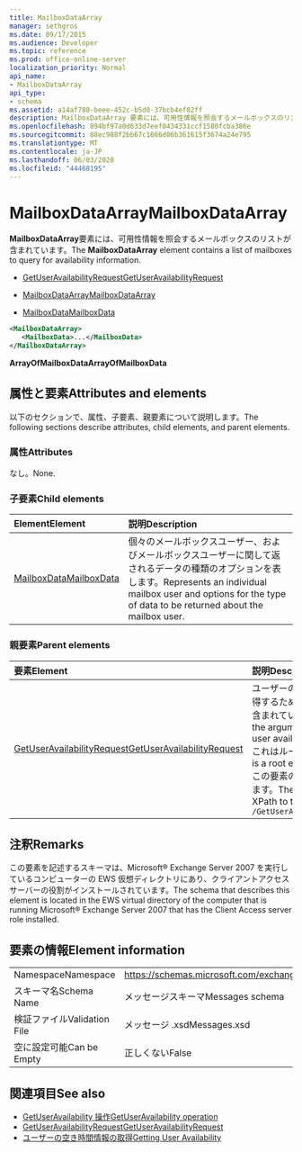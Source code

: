 ```yaml
---
title: MailboxDataArray
manager: sethgros
ms.date: 09/17/2015
ms.audience: Developer
ms.topic: reference
ms.prod: office-online-server
localization_priority: Normal
api_name:
- MailboxDataArray
api_type:
- schema
ms.assetid: a14af788-beee-452c-b5d0-37bcb4ef02ff
description: MailboxDataArray 要素には、可用性情報を照会するメールボックスのリストが含まれています。
ms.openlocfilehash: 894bf97a0d633d7eef0434331ccf1580fcba386e
ms.sourcegitcommit: 88ec988f2bb67c1866d06b361615f3674a24e795
ms.translationtype: MT
ms.contentlocale: ja-JP
ms.lasthandoff: 06/03/2020
ms.locfileid: "44468195"
---
```

# <a name="mailboxdataarray"></a><span data-ttu-id="412ee-103">MailboxDataArray</span><span class="sxs-lookup"><span data-stu-id="412ee-103">MailboxDataArray</span></span>

<span data-ttu-id="412ee-104">**MailboxDataArray**要素には、可用性情報を照会するメールボックスのリストが含まれています。</span><span class="sxs-lookup"><span data-stu-id="412ee-104">The **MailboxDataArray** element contains a list of mailboxes to query for availability information.</span></span> 
  
- [<span data-ttu-id="412ee-105">GetUserAvailabilityRequest</span><span class="sxs-lookup"><span data-stu-id="412ee-105">GetUserAvailabilityRequest</span></span>](getuseravailabilityrequest.md)
  
- [<span data-ttu-id="412ee-106">MailboxDataArray</span><span class="sxs-lookup"><span data-stu-id="412ee-106">MailboxDataArray</span></span>](mailboxdataarray.md)
  
- [<span data-ttu-id="412ee-107">MailboxData</span><span class="sxs-lookup"><span data-stu-id="412ee-107">MailboxData</span></span>](mailboxdata.md)
  
```xml
<MailboxDataArray>
   <MailboxData>...</MailboxData>
</MailboxDataArray>
```

<span data-ttu-id="412ee-108">**ArrayOfMailboxData**</span><span class="sxs-lookup"><span data-stu-id="412ee-108">**ArrayOfMailboxData**</span></span>

## <a name="attributes-and-elements"></a><span data-ttu-id="412ee-109">属性と要素</span><span class="sxs-lookup"><span data-stu-id="412ee-109">Attributes and elements</span></span>

<span data-ttu-id="412ee-110">以下のセクションで、属性、子要素、親要素について説明します。</span><span class="sxs-lookup"><span data-stu-id="412ee-110">The following sections describe attributes, child elements, and parent elements.</span></span>
  
### <a name="attributes"></a><span data-ttu-id="412ee-111">属性</span><span class="sxs-lookup"><span data-stu-id="412ee-111">Attributes</span></span>

<span data-ttu-id="412ee-112">なし。</span><span class="sxs-lookup"><span data-stu-id="412ee-112">None.</span></span>
  
### <a name="child-elements"></a><span data-ttu-id="412ee-113">子要素</span><span class="sxs-lookup"><span data-stu-id="412ee-113">Child elements</span></span>

|<span data-ttu-id="412ee-114">**Element**</span><span class="sxs-lookup"><span data-stu-id="412ee-114">**Element**</span></span>|<span data-ttu-id="412ee-115">**説明**</span><span class="sxs-lookup"><span data-stu-id="412ee-115">**Description**</span></span>|
|:-----|:-----|
|[<span data-ttu-id="412ee-116">MailboxData</span><span class="sxs-lookup"><span data-stu-id="412ee-116">MailboxData</span></span>](mailboxdata.md) <br/> |<span data-ttu-id="412ee-117">個々のメールボックスユーザー、およびメールボックスユーザーに関して返されるデータの種類のオプションを表します。</span><span class="sxs-lookup"><span data-stu-id="412ee-117">Represents an individual mailbox user and options for the type of data to be returned about the mailbox user.</span></span>  <br/> |
   
### <a name="parent-elements"></a><span data-ttu-id="412ee-118">親要素</span><span class="sxs-lookup"><span data-stu-id="412ee-118">Parent elements</span></span>

|<span data-ttu-id="412ee-119">**要素**</span><span class="sxs-lookup"><span data-stu-id="412ee-119">**Element**</span></span>|<span data-ttu-id="412ee-120">**説明**</span><span class="sxs-lookup"><span data-stu-id="412ee-120">**Description**</span></span>|
|:-----|:-----|
|[<span data-ttu-id="412ee-121">GetUserAvailabilityRequest</span><span class="sxs-lookup"><span data-stu-id="412ee-121">GetUserAvailabilityRequest</span></span>](getuseravailabilityrequest.md) <br/> |<span data-ttu-id="412ee-122">ユーザーの空き時間情報を取得するために使用する引数が含まれています。</span><span class="sxs-lookup"><span data-stu-id="412ee-122">Contains the arguments used to obtain user availability information.</span></span> <span data-ttu-id="412ee-123">これはルート要素です。</span><span class="sxs-lookup"><span data-stu-id="412ee-123">This is a root element.</span></span>  <br/> <span data-ttu-id="412ee-124">この要素の XPath を次に示します。</span><span class="sxs-lookup"><span data-stu-id="412ee-124">The following is the XPath to this element:</span></span>  <br/>  `/GetUserAvailabilityRequest` <br/> |
   
## <a name="remarks"></a><span data-ttu-id="412ee-125">注釈</span><span class="sxs-lookup"><span data-stu-id="412ee-125">Remarks</span></span>

<span data-ttu-id="412ee-126">この要素を記述するスキーマは、Microsoft® Exchange Server 2007 を実行しているコンピューターの EWS 仮想ディレクトリにあり、クライアントアクセスサーバーの役割がインストールされています。</span><span class="sxs-lookup"><span data-stu-id="412ee-126">The schema that describes this element is located in the EWS virtual directory of the computer that is running Microsoft® Exchange Server 2007 that has the Client Access server role installed.</span></span>
  
## <a name="element-information"></a><span data-ttu-id="412ee-127">要素の情報</span><span class="sxs-lookup"><span data-stu-id="412ee-127">Element information</span></span>

|||
|:-----|:-----|
|<span data-ttu-id="412ee-128">Namespace</span><span class="sxs-lookup"><span data-stu-id="412ee-128">Namespace</span></span>  <br/> |https://schemas.microsoft.com/exchange/services/2006/messages  <br/> |
|<span data-ttu-id="412ee-129">スキーマ名</span><span class="sxs-lookup"><span data-stu-id="412ee-129">Schema Name</span></span>  <br/> |<span data-ttu-id="412ee-130">メッセージスキーマ</span><span class="sxs-lookup"><span data-stu-id="412ee-130">Messages schema</span></span>  <br/> |
|<span data-ttu-id="412ee-131">検証ファイル</span><span class="sxs-lookup"><span data-stu-id="412ee-131">Validation File</span></span>  <br/> |<span data-ttu-id="412ee-132">メッセージ .xsd</span><span class="sxs-lookup"><span data-stu-id="412ee-132">Messages.xsd</span></span>  <br/> |
|<span data-ttu-id="412ee-133">空に設定可能</span><span class="sxs-lookup"><span data-stu-id="412ee-133">Can be Empty</span></span>  <br/> |<span data-ttu-id="412ee-134">正しくない</span><span class="sxs-lookup"><span data-stu-id="412ee-134">False</span></span>  <br/> |
   
## <a name="see-also"></a><span data-ttu-id="412ee-135">関連項目</span><span class="sxs-lookup"><span data-stu-id="412ee-135">See also</span></span>

- [<span data-ttu-id="412ee-136">GetUserAvailability 操作</span><span class="sxs-lookup"><span data-stu-id="412ee-136">GetUserAvailability operation</span></span>](getuseravailability-operation.md)
- [<span data-ttu-id="412ee-137">GetUserAvailabilityRequest</span><span class="sxs-lookup"><span data-stu-id="412ee-137">GetUserAvailabilityRequest</span></span>](getuseravailabilityrequest.md)
- [<span data-ttu-id="412ee-138">ユーザーの空き時間情報の取得</span><span class="sxs-lookup"><span data-stu-id="412ee-138">Getting User Availability</span></span>](https://msdn.microsoft.com/library/d4133fcb-9b0f-4e6b-aadf-a389da83516a%28Office.15%29.aspx)

